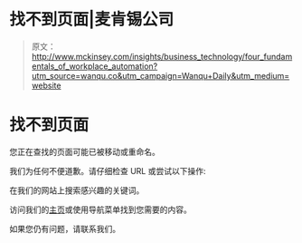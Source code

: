 # 找不到页面|麦肯锡公司

> 原文：<http://www.mckinsey.com/insights/business_technology/four_fundamentals_of_workplace_automation?utm_source=wanqu.co&utm_campaign=Wanqu+Daily&utm_medium=website>



# 找不到页面

您正在查找的页面可能已被移动或重命名。



我们为任何不便道歉。请仔细检查 URL 或尝试以下操作:

在我们的网站上搜索感兴趣的关键词。

访问我们的[主页](/)或使用导航菜单找到您需要的内容。

如果您仍有问题，请联系我们。